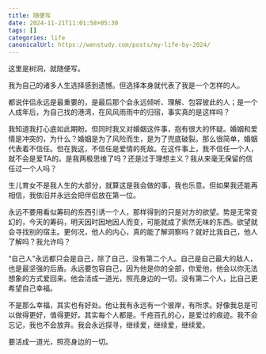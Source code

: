 ```yaml
---
title: 随便写
date: 2024-11-21T11:01:58+05:30
tags: []
categories: life
canonicalUrl: https://wenstudy.com/posts/my-life-by-2024/
---
```


这里是树洞，就随便写。

我为自己的诸多人生选择感到遗憾。但选择本身就代表了我是一个怎样的人。

都说伴侣永远是最重要的，是最后那个会永远倾听、理解、包容彼此的人；是一个人成年后，为自己找的港湾，在风风雨雨中的归宿，事实真的是这样吗？

<!--more-->

我知道我打心底如此期盼。但同时我又对婚姻这件事，抱有很大的怀疑。婚姻和爱情是冲突的，为什么？婚姻是为了风险而生，是为了兜底破裂。那么很简单，婚姻代表着不信任。但在我这，不信任是爱情的死敌。在这件事上，我不信任一个人，就不会是爱TA的。是我两极思维了吗？还是过于理想主义？我从来毫无保留的信任过一个人吗？

生儿育女不是我人生的大部分，就算这是我会做的事，我也乐意。但如果我还能再相信，我依旧并永远会把伴侣放在第一位。

永远不要用看似筹码的东西引诱一个人，那样得到的只是对方的欲望。势是无常变幻的，今天的筹码，明天因时因地因人而变，可能就成了索然无味的东西。欲望就会寻找别的宿主。更何况，他人的内心，真的能了解洞察吗？就好比我自己，他人了解吗？我允许吗？

“自己人”永远都只会是自己，除了自己，没有第二个人。自己是自己最大的敌人，也是最坚强的后盾。永远要包容自己，因为他是你的全部，你爱他，他会以你无法想象的方式爱回来。他会活成一道光，照亮身边的一切。没有第二个人，比自己更希望自己幸福。

不是那么幸福，其实也有好处。他让我有永远有一个彼岸，有所求。好像我总是可以做得更好，值得更好。其实每个人都是。千疮百孔的心，是爱过的痕迹。我不会忘记，我也不会放弃。我会永远探寻，继续爱，继续爱，继续爱。

要活成一道光，照亮身边的一切。
